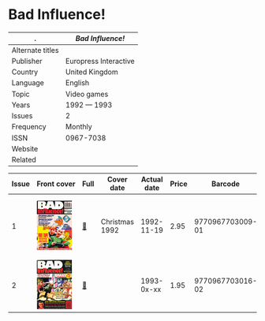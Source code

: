 # Bad Influence!

. | _Bad Influence!_
--- | ---
Alternate titles | 
Publisher | Europress Interactive
Country | United Kingdom
Language | English
Topic | Video games
Years | 1992 &mdash; 1993
Issues | 2
Frequency | Monthly
ISSN | 0967-7038
Website | 
Related | 

Issue | Front&nbsp;cover | Full | Cover date | Actual date | Price | Barcode | Extras
----- | ---------------- | ---- | ---------- | ----------- | ----- | ------- | ------
1|![1](badinfluence/01.png)|[🔗][1]|Christmas 1992|1992-11-19|2.95|9770967703009-01|![1](badinfluence/01e.png)<br>Music cassette
2|![2](badinfluence/02.png)|[🔗][2]||1993-0x-xx|1.95|9770967703016-02|

[1]: https://archive.org/details/bad-influence-issue-1
[2]: https://archive.org/details/bad-influence-issue-2
